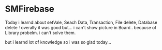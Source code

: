 # SMFirebase

Today i learnd about setVale, Seach Data, Transaction, File delete, Database delete !
overally it was good but... i can't show picture in Board.. because of Library probelm. i can't solve them.

but i learnd lot of knowledge so i was so glad today... 
